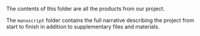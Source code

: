 The contents of this folder are all the products from our project.

The `manuscript` folder contains the full narrative describing the project from start to finish in addition to supplementary files and materials. 